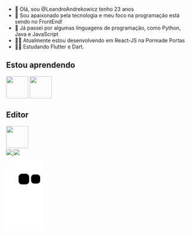 

- 👋 Olá, sou @LeandroAndrekowicz tenho 23 anos
- 👀 Sou apaixonado pela tecnologia e meu foco na programação está sendo no FrontEnd!
- 🌱 Já passei por algumas linguagens de programação, como Python, Java e JavaScript
- 🧑‍💻 Atualmente estou desenvolvendo em React-JS na Pormade Portas
- 👨‍🎓 Estudando Flutter e Dart.


## Estou aprendendo

<img src="https://cdn.jsdelivr.net/gh/devicons/devicon/icons/react/react-original.svg" width="60" height="60" /> <img src="https://cdn.jsdelivr.net/gh/devicons/devicon/icons/tailwindcss/tailwindcss-plain.svg" width="60" height="60"/>

## Editor

<img src="https://cdn.jsdelivr.net/gh/devicons/devicon/icons/vscode/vscode-original.svg" width="60" height="60">

<div>
<a href="https://github.com/LeandroAndrekowicz">
<img height="180em" src="https://github-readme-stats.vercel.app/api/top-langs/?username=LeandroAndrekowicz&layout=compact&langs_count=7&theme=dracula"/>
<img height="180em" src="https://github-readme-stats.vercel.app/api?username=LeandroAndrekowicz&show_icons=true&theme=dracula&include_all_commits=true&count_private=true"/>
</div>

  ![Snake animation](https://github.com/LeandroAndrekowicz/LeandroAndrekowicz/blob/output/github-contribution-grid-snake.svg)

